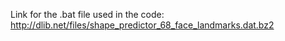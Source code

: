 Link for the .bat file used in the code: http://dlib.net/files/shape_predictor_68_face_landmarks.dat.bz2
